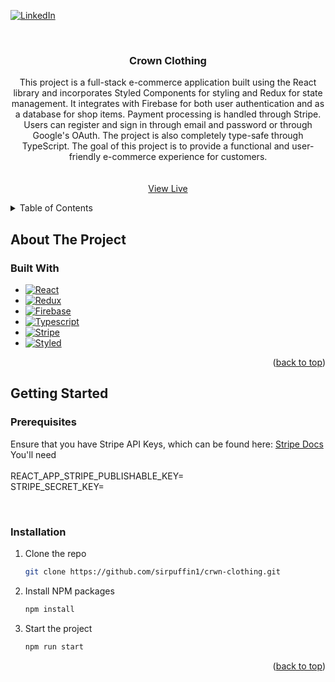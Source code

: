 <a name="readme-top"></a>

<!-- PROJECT SHIELDS -->
[![LinkedIn][linkedin-shield]][linkedin-url]

<br />
<div align="center">
  

<h3 align="center">Crown Clothing</h3>

  <p align="center">
   This project is a full-stack e-commerce application built using the React library and incorporates Styled Components for styling and Redux for state management. It integrates with Firebase for both user authentication and as a database for shop items. Payment processing is handled through Stripe. Users can register and sign in through email and password or through Google's OAuth. The project is also completely type-safe through TypeScript. The goal of this project is to provide a functional and user-friendly e-commerce experience for customers.
    <br />
    <br />
    <br />
    <a href="https://angels-e-commerce.netlify.app/">View Live</a>
  </p>
</div>



<!-- TABLE OF CONTENTS -->
<details>
  <summary>Table of Contents</summary>
  <ol>
    <li>
      <a href="#about-the-project">About The Project</a>
      <ul>
        <li><a href="#built-with">Built With</a></li>
      </ul>
    </li>
    <li>
      <a href="#getting-started">Getting Started</a>
      <ul>
        <li><a href="#prerequisites">Prerequisites</a></li>
        <li><a href="#installation">Installation</a></li>
      </ul>
    </li>
  </ol>
</details>



<!-- ABOUT THE PROJECT -->
## About The Project

### Built With
* [![React][React]][React-url]
* [![Redux][Redux]][Redux-url]
* [![Firebase][Firebase]][Firebase-url]
* [![Typescript][Typescript]][Typescript-url]
* [![Stripe][Stripe]][Stripe-url]
* [![Styled][Styled]][Styled-url]



<p align="right">(<a href="#readme-top">back to top</a>)</p>



<!-- GETTING STARTED -->
## Getting Started

### Prerequisites

Ensure that you have Stripe API Keys, which can be found here: <a href="https://stripe.com/docs/keys">Stripe Docs</a>
<br>
You'll need 
<br>
<br>
REACT_APP_STRIPE_PUBLISHABLE_KEY=
<br>
STRIPE_SECRET_KEY=
<br>

<br>

### Installation

1. Clone the repo
   ```sh
   git clone https://github.com/sirpuffin1/crwn-clothing.git
   ```
2. Install NPM packages
   ```sh
   npm install
   ```
3. Start the project
   ```js
   npm run start
   ```

<p align="right">(<a href="#readme-top">back to top</a>)</p>

<!-- MARKDOWN LINKS & IMAGES -->
[linkedin-shield]: https://img.shields.io/badge/-LinkedIn-black.svg?style=for-the-badge&logo=linkedin&colorB=555
[linkedin-url]: https://www.linkedin.com/in/angel-cruz-50304623b/
[React]: https://img.shields.io/badge/React-20232A?style=for-the-badge&logo=react&logoColor=61DAFB
[React-url]: https://beta.reactjs.org/
[Firebase]: https://img.shields.io/badge/firebase-ffca28?style=for-the-badge&logo=firebase&logoColor=black
[Firebase-url]: https://firebase.google.com/
[Redux]: https://img.shields.io/badge/Redux-593D88?style=for-the-badge&logo=redux&logoColor=white
[Redux-url]: https://react-redux.js.org/
[Stripe]: https://img.shields.io/badge/Stripe-626CD9?style=for-the-badge&logo=Stripe&logoColor=white
[Stripe-url]: https://stripe.com/docs/api
[Typescript]: https://img.shields.io/badge/TypeScript-007ACC?style=for-the-badge&logo=typescript&logoColor=white
[Typescript-url]: https://www.typescriptlang.org/
[Styled]: https://img.shields.io/badge/styled--components-DB7093?style=for-the-badge&logo=styled-components&logoColor=white
[Styled-url]: https://styled-components.com/
